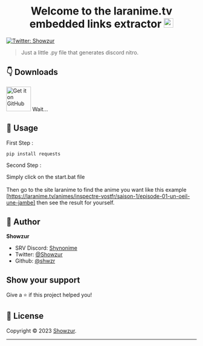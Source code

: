 <h1 align="center">Welcome to the laranime.tv embedded links extractor <img src="https://media.giphy.com/media/hvRJCLFzcasrR4ia7z/giphy.gif" width="25px"></h1>

<p>
  <a href="https://twitter.com/Showzur" target="_blank">
    <img alt="Twitter: Showzur" src="https://img.shields.io/twitter/follow/Showzur.svg?style=social" />
  </a>
</p>

> Just a little .py file that generates discord nitro. 

##  👇 Downloads

[<img src="https://github.com/machiav3lli/oandbackupx/blob/034b226cea5c1b30eb4f6a6f313e4dadcbb0ece4/badge_github.png" alt="Get it on GitHub" height="65">](https://github.com/shwzr/extract-embed-link-laranime/releases/latest) Wait...

## 🚀 Usage

First Step : 

```sh
pip install requests
```

Second Step : 

Simply click on the start.bat file<br><br>
Then go to the site laranime to find the anime you want like this example<br> [https://laranime.tv/animes/inspectre-vostfr/saison-1/episode-01-un-oeil-une-jambe] then see the result for yourself.


## 👤 Author

**Showzur**

* SRV Discord: [Shynonime](https://discord.gg/UHy8mZsNh8)
* Twitter: [@Showzur](https://twitter.com/Showzur)
* Github: [@shwzr](https://github.com/shwzr)

## Show your support

Give a ⭐️ if this project helped you!

## 📝 License

Copyright © 2023 [Showzur](https://github.com/shwzr).<br />

***
